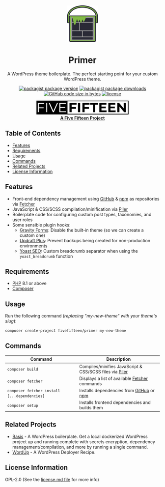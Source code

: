 <div align="center">

  <a href="https://github.com/fivefifteen/primer" target="_blank"><img src="./img/svg/logo.svg" width="100px" /></a>

  # Primer

  A WordPress theme boilerplate. The perfect starting point for your custom WordPress theme.

  [![packagist package version](https://img.shields.io/packagist/v/fivefifteen/primer.svg?style=flat-square)](https://packagist.org/packages/fivefifteen/primer)
  [![packagist package downloads](https://img.shields.io/packagist/dt/fivefifteen/primer.svg?style=flat-square)](https://packagist.org/packages/fivefifteen/primer)
  [![GitHub code size in bytes](https://img.shields.io/github/languages/code-size/fivefifteen/primer?style=flat-square)](https://github.com/fivefifteen/primer)
  [![license](https://img.shields.io/github/license/fivefifteen/primer.svg?style=flat-square)](https://github.com/fivefifteen/primer/blob/main/license.md)

  <a href="https://fivefifteen.com" target="_blank"><img src="./img/svg/fivefifteen.svg" width="300px" /><br /><b>A Five Fifteen Project</b></a>

</div>


## Table of Contents

- [Features](#features)
- [Requirements](#requirements)
- [Usage](#usage)
- [Commands](#commands)
- [Related Projects](#related-projects)
- [License Information](#license-information)


## Features

- Front-end dependency management using [GitHub] & [npm] as repositories via [Fetcher]
- JavaScript & CSS/SCSS compilation/minification via [Piler]
- Boilerplate code for configuring custom post types, taxonomies, and user roles
- Some sensible plugin hooks:
    - [Gravity Forms]: Disable the built-in theme (so we can create a custom one)
    - [Updraft Plus]: Prevent backups being created for non-production environments
    - [Yoast SEO]: Custom breadcrumb separator when using the `yoast_breadcrumb` function


## Requirements

- [PHP] 8.1 or above
- [Composer]


## Usage

Run the following command (*replacing "my-new-theme" with your theme's slug*):

```sh
composer create-project fivefifteen/primer my-new-theme
```


## Commands

| Command | Description |
| --- | --- |
| `composer build` | Compiles/minifies JavaScript & CSS/SCSS files via [Piler] |
| `composer fetcher` | Displays a list of available [Fetcher] commands |
| `composer fetcher install [...dependencies]` | Installs dependencies from [GitHub] or [npm] |
| `composer setup` | Installs frontend dependencies and builds them |


## Related Projects

- [Basis] - A WordPress boilerplate. Get a local dockerized WordPress project up and running complete with secrets encryption, dependency management/compilation, and more by running a single command.
- [WordUp] - A WordPress Deployer Recipe.


## License Information

GPL-2.0 (See the [license.md file](license.md) for more info)


[Basis]: https://github.com/fivefifteen/basis
[Composer]: https://getcomposer.org
[Fetcher]: https://github.com/fivefifteen/fetcher
[GitHub]: https://github.com
[Gravity Forms]: https://gravityforms.com
[npm]: https://npmjs.com
[PHP]: https://php.net
[Piler]: https://github.com/fivefifteen/piler
[Updraft Plus]: https://updraftplus.com
[WordUp]: https://github.com/fivefifteen/wordup
[Yoast SEO]: https://yoast.com